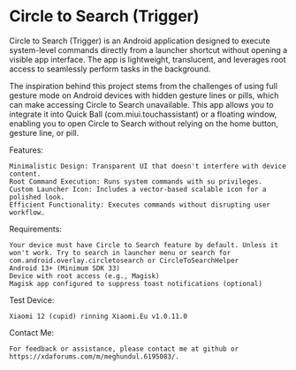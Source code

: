 # Circle to Search (Trigger)
Circle to Search (Trigger) is an Android application designed to execute system-level commands directly from a launcher shortcut without opening a visible app interface. The app is lightweight, translucent, and leverages root access to seamlessly perform tasks in the background.

The inspiration behind this project stems from the challenges of using full gesture mode on Android devices with hidden gesture lines or pills, which can make accessing Circle to Search unavailable. This app allows you to integrate it into Quick Ball (com.miui.touchassistant) or a floating window, enabling you to open Circle to Search without relying on the home button, gesture line, or pill.

Features:

    Minimalistic Design: Transparent UI that doesn't interfere with device content.
    Root Command Execution: Runs system commands with su privileges.
    Custom Launcher Icon: Includes a vector-based scalable icon for a polished look.
    Efficient Functionality: Executes commands without disrupting user workflow.

Requirements:

    Your device must have Circle to Search feature by default. Unless it won't work. Try to search in launcher menu or search for com.android.overlay.circletosearch or CircleToSearchHelper
    Android 13+ (Minimum SDK 33)
    Device with root access (e.g., Magisk)
    Magisk app configured to suppress toast notifications (optional)

Test Device:
 
    Xiaomi 12 (cupid) rinning Xiaomi.Eu v1.0.11.0

Contact Me:

    For feedback or assistance, please contact me at github or https://xdaforums.com/m/meghundul.6195083/.
